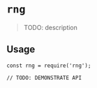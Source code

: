 # `rng`

> TODO: description

## Usage

```
const rng = require('rng');

// TODO: DEMONSTRATE API
```
